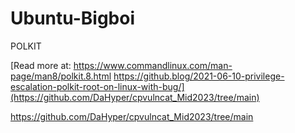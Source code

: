 # Ubuntu-Bigboi

POLKIT

[Read more at: https://www.commandlinux.com/man-page/man8/polkit.8.html
https://github.blog/2021-06-10-privilege-escalation-polkit-root-on-linux-with-bug/](https://github.com/DaHyper/cpvulncat_Mid2023/tree/main)


https://github.com/DaHyper/cpvulncat_Mid2023/tree/main
